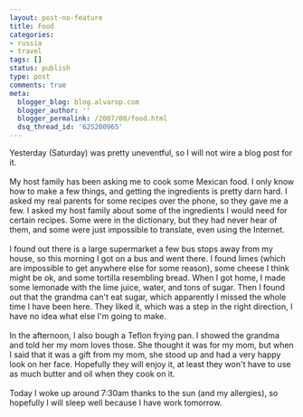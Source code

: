 ```yaml
---
layout: post-no-feature
title: Food
categories:
- russia
- travel
tags: []
status: publish
type: post
comments: true
meta:
  blogger_blog: blog.alvarop.com
  blogger_author: ''
  blogger_permalink: /2007/08/food.html
  dsq_thread_id: '625200965'
---
```

Yesterday (Saturday) was pretty uneventful, so I will not wire a blog post for it.<br /><br />My host family has been asking me to cook some Mexican food. I only know how to make a few things, and getting the ingredients is pretty darn hard. I asked my real parents for some recipes over the phone, so they gave me a few. I asked my host family about some of the ingredients I would need for certain recipes. Some were in the dictionary, but they had never hear of them, and some were just impossible to translate, even using the Internet. <br /><br />I found out there is a large supermarket a few bus stops away from my house, so this morning I got on a bus and went there. I found limes (which are impossible to get anywhere else for some reason), some cheese I think might be ok, and some tortilla resembling bread. When I got home, I made some lemonade with the lime juice, water, and tons of sugar. Then I found out that the grandma can't eat sugar, which apparently I missed the whole time I have been here. They liked it, which was a step in the right direction, I have no idea what else I'm going to make.<br /><br />In the afternoon, I also bough a Teflon frying pan. I showed the grandma and told her my mom loves those. She thought it was for my mom, but when I said that it was a gift from my mom, she stood up and had a very happy look on her face. Hopefully they will enjoy it, at least they won't have to use as much butter and oil when they cook on it.<br /><br />Today I woke up around 7:30am thanks to the sun (and my allergies), so hopefully I will sleep well because I have work tomorrow.
